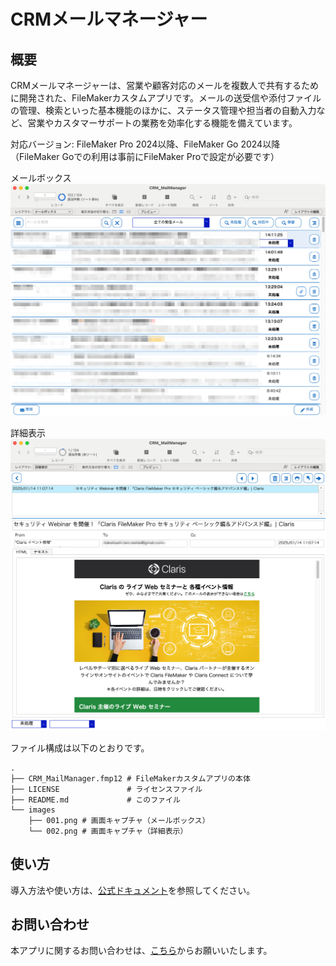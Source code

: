 # CRMメールマネージャー

## 概要

CRMメールマネージャーは、営業や顧客対応のメールを複数人で共有するために開発された、FileMakerカスタムアプリです。メールの送受信や添付ファイルの管理、検索といった基本機能のほかに、ステータス管理や担当者の自動入力など、営業やカスタマーサポートの業務を効率化する機能を備えています。

対応バージョン: FileMaker Pro 2024以降、FileMaker Go 2024以降（FileMaker Goでの利用は事前にFileMaker Proで設定が必要です）

メールボックス
![メールボックス（ユーザーガイドより）](./images/001.png)

詳細表示
![詳細表示（ユーザーガイドより）](./images/002.png)

ファイル構成は以下のとおりです。

```
.
├── CRM_MailManager.fmp12 # FileMakerカスタムアプリの本体
├── LICENSE               # ライセンスファイル
├── README.md             # このファイル
└── images
    ├── 001.png # 画面キャプチャ（メールボックス）
    └── 002.png # 画面キャプチャ（詳細表示）
```

## 使い方

導入方法や使い方は、[公式ドキュメント](https://crm-mailmanager.netlify.app/overview.html)を参照してください。

## お問い合わせ

本アプリに関するお問い合わせは、[こちら](https://crm-mailmanager.netlify.app/contact.html)からお願いいたします。
